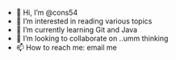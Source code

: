 - 👋 Hi, I’m @cons54
- 👀 I’m interested in reading various topics
- 🌱 I’m currently learning Git and Java
- 💞️ I’m looking to collaborate on ..umm thinking
- 📫 How to reach me: email me 

<!---
cons54/cons54 is a ✨ special ✨ repository because its `README.md` (this file) appears on your GitHub profile.
You can click the Preview link to take a look at your changes.
--->

